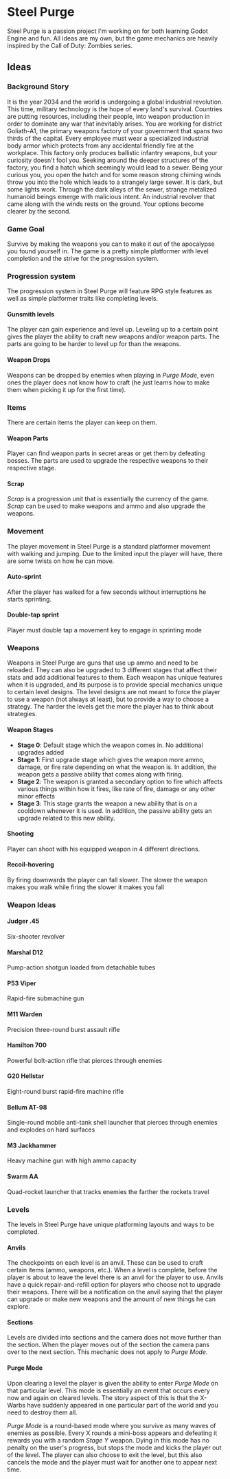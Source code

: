 # Steel Purge

Steel Purge is a passion project I'm working on for both learning Godot Engine and fun.
All ideas are my own, but the game mechanics are heavily inspired by the Call of Duty: 
Zombies series.

## Ideas

### Background Story

It is the year 2034 and the world is undergoing a global industrial revolution. This time,
military technology is the hope of every land's survival. Countries are putting
resources, including their people, into weapon production in order to dominate any war 
that inevitably arises. You are working for district Goliath-A1, the primary weapons 
factory of your government that spans two thirds of the capital. Every employee must wear 
a specialized industrial body armor which protects from any accidental friendly fire at 
the workplace. This factory only produces ballistic infantry weapons, but your curiosity
doesn't fool you. Seeking around the deeper structures of the factory, you find a hatch
which seemingly would lead to a sewer. Being your curious you, you open the hatch and for
some reason strong chiming winds throw you into the hole which leads to a strangely large
sewer. It is dark, but some lights work. Through the dark alleys of the sewer, strange
metalized humanoid beings emerge with malicious intent. An industrial revolver that came 
along with the winds rests on the ground. Your options become clearer by the second. 

### Game Goal

Survive by making the weapons you can to make it out of the apocalypse you found yourself in. 
The game is a pretty simple platformer with level completion and the strive for the progression
system. 

### Progression system

The progression system in Steel Purge will feature RPG style features as well as simple platformer
traits like completing levels.

#### Gunsmith levels

The player can gain experience and level up. Leveling up to a certain point gives the player the ability
to craft new weapons and/or weapon parts. The parts are going to be harder to level up for than the weapons.

#### Weapon Drops

Weapons can be dropped by enemies when playing in *Purge Mode*, even ones the player does not know how to craft (he just learns how to
make them when picking it up for the first time).

### Items

There are certain items the player can keep on them.

#### Weapon Parts

Player can find weapon parts in secret areas or get them by defeating bosses. The parts are used to upgrade
the respective weapons to their respective stage. 

#### Scrap

*Scrap* is a progression unit that is essentially the currency of the game. *Scrap* can be used
to make weapons and ammo and also upgrade the weapons. 

### Movement

The player movement in Steel Purge is a standard platformer movement with walking and jumping. Due to the 
limited input the player will have, there are some twists on how he can move.

#### Auto-sprint

After the player has walked for a few seconds without interruptions he starts sprinting.

#### Double-tap sprint 

Player must double tap a movement key to engage in sprinting mode

### Weapons

Weapons in Steel Purge are guns that use up ammo and need to be reloaded. They can also be upgraded 
to 3 different stages that affect their stats and add additional features to them. Each weapon has unique
features when it is upgraded, and its purpose is to provide special mechanics unique to certain level designs.
The level designs are not meant to force the player to use a weapon (not always at least), but to provide a way
to choose a strategy. The harder the levels get the more the player has to think about strategies. 

#### Weapon Stages

- **Stage 0**: Default stage which the weapon comes in. No additional upgrades added
- **Stage 1**: First upgrade stage which gives the weapon more ammo, damage, or fire rate depending on what
the weapon is. In addition, the weapon gets a passive ability that comes along with firing.
- **Stage 2**: The weapon is granted a secondary option to fire which affects various things within how it fires,
like rate of fire, damage or any other minor effects
- **Stage 3**: This stage grants the weapon a new ability that is on a cooldown whenever it is used. In addition,
the passive ability gets an upgrade related to this new ability.

#### Shooting

Player can shoot with his equipped weapon in 4 different directions. 

#### Recoil-hovering

By firing downwards the player can fall slower. The slower the weapon makes you walk while firing the slower it makes you fall

### Weapon Ideas

#### Judger .45

Six-shooter revolver 

#### Marshal D12

Pump-action shotgun loaded from detachable tubes

#### P53 Viper

Rapid-fire submachine gun

#### M11 Warden

Precision three-round burst assault rifle

#### Hamilton 700

Powerful bolt-action rifle that pierces through enemies

#### G20 Hellstar

Eight-round burst rapid-fire machine rifle

#### Bellum AT-98

Single-round mobile anti-tank shell launcher that pierces through enemies and explodes on hard surfaces

#### M3 Jackhammer

Heavy machine gun with high ammo capacity

#### Swarm AA

Quad-rocket launcher that tracks enemies the farther the rockets travel

### Levels

The levels in Steel Purge have unique platforming layouts and ways to be completed.

#### Anvils

The checkpoints on each level is an anvil. These can be used to craft certain items (ammo, weapons, etc.). When a level is complete,
before the player is about to leave the level there is an anvil for the player to use. Anvils have a quick repair-and-refill option
for players who choose not to upgrade their weapons. There will be a notification on the anvil saying that the player can upgrade
or make new weapons and the amount of new things he can explore.

#### Sections

Levels are divided into sections and the camera does not move further than the section. When the player moves out of the section the camera 
pans over to the next section. This mechanic does not apply to *Purge Mode*.

#### Purge Mode

Upon clearing a level the player is given the ability to enter *Purge Mode* on that particular level. This mode is essentially an event
that occurs every now and again on cleared levels. The story aspect of this is that the X-Warbs have suddenly appeared in one particular
part of the world and you need to destroy them all.

*Purge Mode* is a round-based mode where you survive as many waves of enemies as possible. Every X rounds a mini-boss appears and defeating
it rewards you with a random *Stage Y* weapon. Dying in this mode has no penalty on the user's progress, but stops the mode and kicks the 
player out of the level. The player can also choose to exit the level, but this also cancels the mode and the player must wait for another
one to appear next time.
